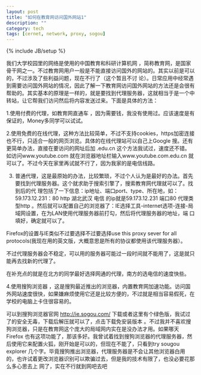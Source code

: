 ```yaml
---
layout: post
title: "如何在教育网访问国外网站1"
description: ""
category: tech
tags: [cernet, network, proxy, sogou]
---
```

{% include JB/setup %}

我们大学校园里的网络是使用的中国教育和科研计算机网 ，简称教育网，是国家骨干网之一。不过教育网用户一般是不能直接访问国外的网站的。其实以前是可以的，不过涉及了些利益问题，现在不行了（这个暂且不讨 论）。日常应用中经常遇到需要访问国外网站的情况，因此了解一下教育网访问国外网站的方法还是会很有帮助的。其实基本的原理是一样的，就是要找到代理服务器，这就相当于是一个中转站，让它帮我们访问然后将内容发送过来。下面是具体的方法：

1.使用付费的代理，如教育网直通车 ，因为需要钱，我没有使用过。应该速度是有保证的，Money多同学可以试试。

2.使用免费的在线代理，这种方法比较简单，不过不支持cookies，https加密连接也不行，只适合一般的网页浏览。具体的在线代理站可以自己上Google 搜。还有更简单办法，直接在要访问的网址后加 .edu.cn 这个方法我试过，速度还不错。如访问www.youtube.com 就在浏览器地址栏输入www.youtube.com.edu.cn 就可以了。不过今天在家里再试就不行了，因为我家的是电信线路。

3. 普通代理，这是最原始的办法，比较繁琐，不过个人认为是最好的办法。首先要找到代理服务器。这个就求助于搜索引擎了，搜索教育网代理就可以了。找到后的代 理包括了一下信息：ip地址、端口port、type、所在地，如：59.173.12.231：80 http 湖北武汉  电信  的ip就是59.173.12.231    端口80   代理类型http 。然后就可以配置自己的浏览器了：IE选择工具-internet选项-连接-局域网设置，在为LAN使用代理服务器前打勾，然后将代理服务器的地址，端 口填好，确定就可以了。

Firefox的设置与IE类似不过要选择不过要选择use this proxy sever for all protocols(我现在用的英文版，大概意思是所有的协议都使用该代理服务器）。

不过代理服务器会不稳定，可以用的服务器可能过一段时间就不能用了，这是就只能再去找新的代理了。

在补充点的就是在北方的同学最好选择网通的代理，南方的选电信的速度快些。

4.使用搜狗浏览器 ，这是搜狗最近推出的浏览器，内置教育网加速功能。访问国外网站速度很快，如果嫌麻烦使用它还是比较方便的，不过就是相当容易假死，在学校的电脑上卡住很容易的。

可以到搜狗浏览器官网 http://ie.sogou.com/ 下载或者这里有个绿色版，我试过了的安全无毒，下载后解压就可以了，点击下载免安装版本 。不过我并不喜欢搜狗浏览器，只是在教育网这个庞大的局域网内实在是没办法才用。如果哪天Firefox 也有这项功能了，那该多好。我曾试着找到搜狗浏览器的代理服务器，然后使用它来配置火狐，刚开始是可以的，但现在不能了，只看到try sougou explorer 几个字。毕竟搜狗推出浏览器，代理服务器是不会让其他浏览器白用的，也许试着更改浏览器识别可以欺骗过去，但是我的技术有限了，也没必要花那么多心思去上 网了，实在不行就到网吧去吧
